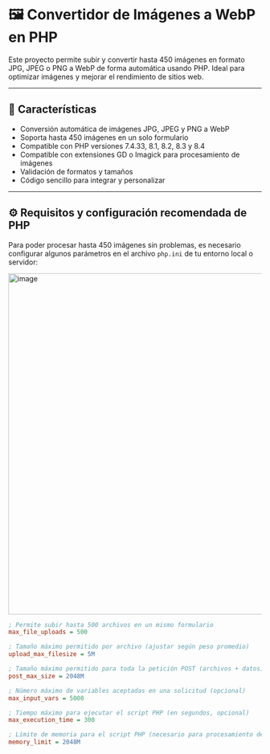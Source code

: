 # 🖼️ Convertidor de Imágenes a WebP en PHP

Este proyecto permite subir y convertir hasta 450 imágenes en formato JPG, JPEG o PNG a WebP de forma automática usando PHP. Ideal para optimizar imágenes y mejorar el rendimiento de sitios web.

---

## 🚀 Características

- Conversión automática de imágenes JPG, JPEG y PNG a WebP  
- Soporta hasta 450 imágenes en un solo formulario  
- Compatible con PHP versiones 7.4.33, 8.1, 8.2, 8.3 y 8.4  
- Compatible con extensiones GD o Imagick para procesamiento de imágenes  
- Validación de formatos y tamaños  
- Código sencillo para integrar y personalizar  

---

## ⚙️ Requisitos y configuración recomendada de PHP

Para poder procesar hasta 450 imágenes sin problemas, es necesario configurar algunos parámetros en el archivo `php.ini` de tu entorno local o servidor:

<img width="1346" height="679" alt="image" src="https://github.com/user-attachments/assets/27a98401-a2b5-4116-90a7-fde5290999e9" />

```ini
; Permite subir hasta 500 archivos en un mismo formulario
max_file_uploads = 500

; Tamaño máximo permitido por archivo (ajustar según peso promedio)
upload_max_filesize = 5M

; Tamaño máximo permitido para toda la petición POST (archivos + datos)
post_max_size = 2048M

; Número máximo de variables aceptadas en una solicitud (opcional)
max_input_vars = 5000

; Tiempo máximo para ejecutar el script PHP (en segundos, opcional)
max_execution_time = 300

; Límite de memoria para el script PHP (necesario para procesamiento de imágenes)
memory_limit = 2048M
